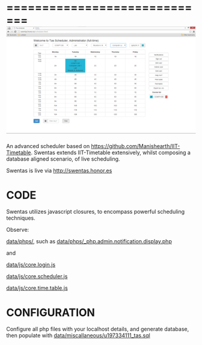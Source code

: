 =============================
![Alt text](https://github.com/JordanMicahBennett/RWS_SQUARED-RANDOMLY-WRITTEN-STUDENT-SUBMISSIONS/blob/master/source-code/RWS%202%20-%20%7B'Swentas',%20Swen3165%20Task%20Scheduler;%20An%20Advanced%20Time%20Table%20Scheduler%7D/CODE/data/images/captures/0.png?raw=true "default page")
=============================


An advanced scheduler based on https://github.com/Manishearth/IIT-Timetable.
Swentas extends IIT-Timetable extensively, whilst composing a database aligned scenario, of live scheduling.

Swentas is live via http://swentas.honor.es




CODE
=============================
Swentas utilizes javascript closures, to encompass powerful scheduling techniques.

Observe:

[data/phps/<modules>](https://github.com/JordanMicahBennett/RWS_SQUARED-RANDOMLY-WRITTEN-STUDENT-SUBMISSIONS/blob/master/source-code/RWS%202%20-%20%7B'Swentas'%2C%20Swen3165%20Task%20Scheduler%3B%20An%20Advanced%20Time%20Table%20Scheduler%7D/CODE/data/phps/), such as [data/phps/_php.admin.notification.display.php](https://github.com/JordanMicahBennett/RWS_SQUARED-RANDOMLY-WRITTEN-STUDENT-SUBMISSIONS/blob/master/source-code/RWS%202%20-%20%7B'Swentas'%2C%20Swen3165%20Task%20Scheduler%3B%20An%20Advanced%20Time%20Table%20Scheduler%7D/CODE/data/phps/_php.admin.notification.display.php)

and

[data/js/core.login.js](https://github.com/JordanMicahBennett/RWS_SQUARED-RANDOMLY-WRITTEN-STUDENT-SUBMISSIONS/blob/master/source-code/RWS%202%20-%20%7B'Swentas'%2C%20Swen3165%20Task%20Scheduler%3B%20An%20Advanced%20Time%20Table%20Scheduler%7D/CODE/data/js/core.login.js)

[data/js/core.scheduler.js](https://github.com/JordanMicahBennett/RWS_SQUARED-RANDOMLY-WRITTEN-STUDENT-SUBMISSIONS/blob/master/source-code/RWS%202%20-%20%7B'Swentas'%2C%20Swen3165%20Task%20Scheduler%3B%20An%20Advanced%20Time%20Table%20Scheduler%7D/CODE/data/js/core.scheduler.js)

[data/js/core.time.table.js](https://github.com/JordanMicahBennett/RWS_SQUARED-RANDOMLY-WRITTEN-STUDENT-SUBMISSIONS/blob/master/source-code/RWS%202%20-%20%7B'Swentas'%2C%20Swen3165%20Task%20Scheduler%3B%20An%20Advanced%20Time%20Table%20Scheduler%7D/CODE/data/js/core.time.table.js)







CONFIGURATION
=============================
Configure all php files with your localhost details, and generate database, then populate with [data/miscallaneous/u197334111_tas.sql](https://github.com/JordanMicahBennett/RWS_SQUARED-RANDOMLY-WRITTEN-STUDENT-SUBMISSIONS/blob/master/source-code/RWS%202%20-%20%7B'Swentas'%2C%20Swen3165%20Task%20Scheduler%3B%20An%20Advanced%20Time%20Table%20Scheduler%7D/CODE/data/miscellaneous/u197334111_tas.sql)




